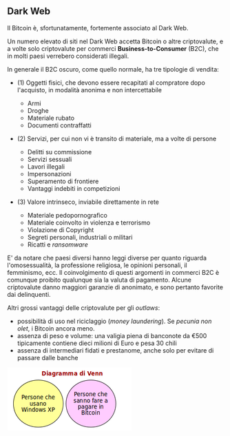 ## Dark Web

Il Bitcoin è, sfortunatamente, fortemente associato al Dark Web.

Un numero elevato di siti nel Dark Web accetta Bitcoin o altre criptovalute, e a volte solo criptovalute per commerci **Business-to-Consumer** (B2C), che in molti paesi verrebero considerati illegali.

In generale il B2C oscuro, come quello normale, ha tre tipologie di vendita:
* (1) Oggetti fisici, che devono essere recapitati al compratore dopo l'acquisto, in modalità anonima e non intercettabile
    * Armi
    * Droghe
    * Materiale rubato
    * Documenti contraffatti

* (2) Servizi, per cui non vi è transito di materiale, ma a volte di persone
    * Delitti su commissione
    * Servizi sessuali
    * Lavori illegali
    * Impersonazioni
    * Superamento di frontiere
    * Vantaggi indebiti in competizioni

* (3) Valore intrinseco, inviabile direttamente in rete
    * Materiale pedopornografico
    * Materiale coinvolto in violenza e terrorismo
    * Violazione di Copyright
    * Segreti personali, industriali o militari
    * Ricatti e _ransomware_

E' da notare che paesi diversi hanno leggi diverse per quanto riguarda l'omosessualità, la professione religiosa, le opinioni personali, il femminismo, ecc. Il coinvolgimento di questi argomenti in commerci B2C è comunque proibito qualunque sia la valuta di pagamento.
Alcune criptovalute danno maggiori garanzie di anonimato, e sono pertanto favorite dai delinquenti.

Altri grossi vantaggi delle criptovalute per gli _outlaws_:
* possibilità di uso nel riciclaggio (_money laundering_). Se _pecunia non olet_, i Bitcoin ancora meno.
* assenza di peso e volume: una valigia piena di banconote da €500 tipicamente contiene dieci milioni di Euro e pesa 30 chili
* assenza di intermediari fidati e prestanome, anche solo per evitare di passare dalle banche

![Venn](../gitbook/images/venn.png)
